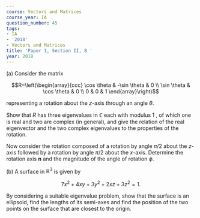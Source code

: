 ```yaml
---
course: Vectors and Matrices
course_year: IA
question_number: 45
tags:
- IA
- '2018'
- Vectors and Matrices
title: 'Paper 1, Section II, B '
year: 2018
---
```




(a) Consider the matrix

$$R=\left(\begin{array}{ccc}
\cos \theta & -\sin \theta & 0 \\
\sin \theta & \cos \theta & 0 \\
0 & 0 & 1
\end{array}\right)$$

representing a rotation about the $z$-axis through an angle $\theta$.

Show that $R$ has three eigenvalues in $\mathbb{C}$ each with modulus 1 , of which one is real and two are complex (in general), and give the relation of the real eigenvector and the two complex eigenvalues to the properties of the rotation.

Now consider the rotation composed of a rotation by angle $\pi / 2$ about the $z$-axis followed by a rotation by angle $\pi / 2$ about the $x$-axis. Determine the rotation axis $\mathbf{n}$ and the magnitude of the angle of rotation $\phi$.

(b) A surface in $\mathbb{R}^{3}$ is given by

$$7 x^{2}+4 x y+3 y^{2}+2 x z+3 z^{2}=1 .$$

By considering a suitable eigenvalue problem, show that the surface is an ellipsoid, find the lengths of its semi-axes and find the position of the two points on the surface that are closest to the origin.